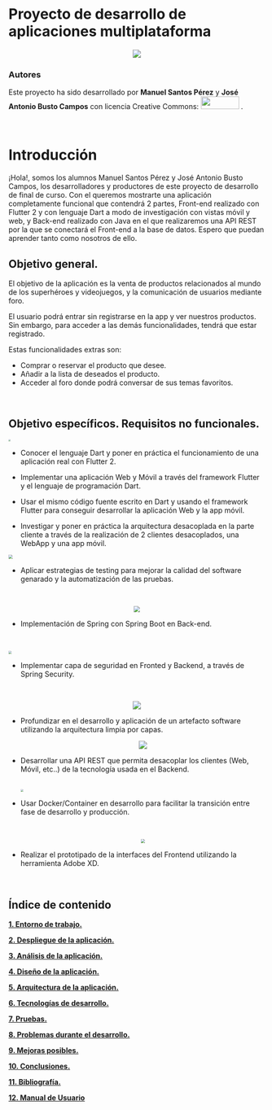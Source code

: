 # Proyecto de desarrollo de aplicaciones multiplataforma

<p align="center"><img src=".\resources\LA TIENDA DEL INFINITO v2.png" style="" /></p>

### Autores

Este proyecto ha sido desarrollado por <b>Manuel Santos Pérez</b> y <b>José Antonio Busto Campos</b>  con licencia Creative Commons: <img src="Licencia_Creative.png" height="25" width="75"/>  .

<br>

# Introducción

¡Hola!, somos los alumnos Manuel Santos Pérez y José Antonio Busto Campos, los desarrolladores y productores de este proyecto de desarrollo de final de curso. Con el queremos mostrarte una aplicación completamente funcional que contendrá 2 partes, Front-end realizado con Flutter 2 y con lenguaje Dart a modo de investigación con vistas móvil y web, y Back-end realizado con Java en el que realizaremos una API REST por la que se conectará el Front-end a la base de datos. Espero que puedan aprender tanto como nosotros de ello.

## Objetivo general.

El objetivo de la aplicación es la venta de productos relacionados al mundo de los superhéroes y videojuegos, y la comunicación de usuarios mediante foro. 

El usuario podrá entrar sin registrarse en la app y ver nuestros productos. Sin embargo, para acceder a las demás funcionalidades, tendrá que estar registrado.

Estas funcionalidades extras son:

- Comprar o reservar el producto que desee.
- Añadir a la lista de deseados el producto.
- Acceder al foro donde podrá conversar de sus temas favoritos.

<br>

## Objetivo específicos. Requisitos no funcionales.

<img src=".\resources\flutter2.png" style="zoom:25%;" />

- Conocer el lenguaje Dart y poner en práctica el funcionamiento de una aplicación real con Flutter 2.

- Implementar una aplicación Web y Móvil a través del framework Flutter y el lenguaje de programación Dart.
- Usar el mismo código fuente escrito en Dart y usando el framework Flutter para conseguir desarrollar la aplicación Web y la app móvil.
- Investigar y poner en práctica la arquitectura desacoplada en la parte cliente a través de la realización de 2 clientes desacoplados, una WebApp y una app móvil.



<img src=".\resources\testing-en-un-mundo-agile.png" style="zoom:50%;" />

- Aplicar estrategias de testing para mejorar la calidad del software genarado y la automatización de las pruebas.

<br>

<p align="center"><img src=".\resources\spring-boot.png" style="zoom:75%;" /></p>

- Implementación de Spring con Spring Boot en Back-end.

  <br>

<img src=".\resources\spring_security-e1588763146414.jpg" style="zoom:40%;" />

- Implementar capa de seguridad en Fronted y Backend, a través de Spring Security.

<br>

<p align="center"><img src=".\resources\450_1000.jpg" /></p>

- Profundizar en el desarrollo y aplicación de un artefacto software utilizando la arquitectura limpia por capas.

  

  <p align="center"><img src=".\resources\ApiRest.png" /></p>

- Desarrollar una API REST que permita desacoplar los clientes (Web, Móvil, etc..) de la tecnología usada en el Backend.

  <br>

  <img src=".\resources\1_JUOITpaBdlrMP9D__-K5Fw.png" style="zoom:33%;" />

  

- Usar Docker/Container en desarrollo para facilitar la transición entre fase de desarrollo y producción.

  <br>

  <p align="center"><img src=".\resources\245px-Adobe_XD_CC_icon.svg.png" style="zoom:50%;" /> </p>

- Realizar el prototipado de la interfaces del Frontend utilizando la herramienta Adobe XD.

  <br>



## Índice de contenido

**[1. Entorno de trabajo.](./entorno/entorno.md)**

**[2. Despliegue de la aplicación.](#)**

**[3. Análisis de la aplicación.](./analisis/analisis.md)**

**[4. Diseño de la aplicación.](./diseño/diseño.md)**

**[5. Arquitectura de la aplicación.](#)**

**[6. Tecnologías de desarrollo.](#)**

**[7. Pruebas.](#)**

**[8. Problemas durante el desarrollo.](#)**

**[9. Mejoras posibles.](#)**

**[10. Conclusiones.](#)**

**[11. Bibliografía.](./bibliografia/bibliografia.md)**

**[12. Manual de Usuario](#)**

<br>

